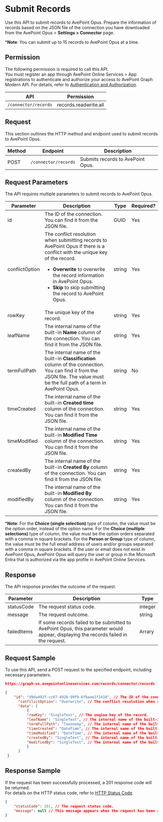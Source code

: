# Submit Records  

Use this API to submit records to AvePoint Opus. Prepare the information of records based on the JSON file of the connection you have downloaded from the AvePoint Opus > **Settings > Connector** page.

***Note**: You can submit up to 15 records to AvePoint Opus at a time.  

## Permission

The following permission is required to call this API.  
You must register an app through AvePoint Online Services > App registrations to authenticate and authorize your access to AvePoint Graph Modern API. For details, refer to [Authentication and Authorization](https://learn.avepoint.com/docs/Use-AvePoint-Graph-Modern-API.html#authentication-and-authorization).

| API    | Permission  |
|-------------------|---------------------|
| `/connector/records` |  records.readwrite.all |

## Request

This section outlines the HTTP method and endpoint used to submit records to AvePoint Opus.  

| Method | Endpoint | Description |
| --- | --- | --- |
| POST | `/connector/records` | Submits records to AvePoint Opus. |

## Request Parameters

The API requires multiple parameters to submit records to AvePoint Opus.  

|Parameter|Description | Type|Required?|
|---|---|---|---|
|id|The ID of the connection. You can find it from the JSON file. |GUID|Yes|
|conflictOption|The conflict resolution when submitting records to AvePoint Opus if there is a conflict with the unique key of the record.<ul><li> **Overwrite** to overwrite the record information in AvePoint Opus.</li><li> **Skip** to skip submitting the record to AvePoint Opus. </li></ul>|string|Yes|
|rowKey|The unique key of the record.|string|Yes|
|leafName|The internal name of the built-in **Name** column of the connection. You can find it from the JSON file.|string|Yes|
|termFullPath|The internal name of the built-in **Classification**  column of the connection. You can find it from the JSON file. The value must be the full path of a term in AvePoint Opus.|string|No|
|timeCreated| The internal name of the built-in **Created time** column of the connection. You can find it from the JSON file.|string |Yes|  
|timeModified|The internal name of the built-in **Modified Time** column of the connection. You can find it from the JSON file.|string|Yes|
|createdBy|The internal name of the built-in **Created By** column of the connection. You can find it from the JSON file.|string|Yes|
|modifiedBy|The internal name of the built-in **Modified By** column of the connection. You can find it from the JSON file.|string|Yes|

***Note**: For the **Choice (single selection)** type of column, the value must be the option order, instead of the option name. For the **Choice (multiple selections)** type of column, the value must be the option orders separated with a comma in square brackets. For the **Person or Group** type of column, the value must be the full email address of users and/or groups separated with a comma in square brackets. If the user or email does not exist in AvePoint Opus, AvePoint Opus will query the user or group in the Microsoft Entra that is authorized via the app profile in AvePoint Online Services.

## Response

The API response provides the outcome of the request. 

| Parameter           | Description                                                           | Type   | 
|--------------------|-----------------------------------------------------------------------|--------| 
| statusCode      | The request status code.                 | integer    | 
| message             | The request outcome.              | string  | 
| failedItems     | If some records failed to be submitted to AvePoint Opus, this parameter would appear, displaying the records failed in the request. | Arrary|

## Request Sample

To use this API, send a POST request to the specified endpoint, including necessary parameters. 

```json
https://graph-us.avepointonlineservices.com/records/connector/records
```
```json
{  
    "id": "d9da492f-cc67-4920-99f9-6fbaae1f1410", // The ID of the connection.
      "confilictOption": "Overwrite", // The conflict resolution when submitting records to AvePoint Opus if there is a conflict with the unique key of the record. Overwrite is to overwrite the record information in AvePoint Opus.
      "data": [
          {
          "rowKey": "SingleText", // The unqiue key of the record.
          "leafName": "SingleText", // The internal name of the built-in Name column of the connection.
          "termFullPath": "Taxonomy", // The internal name of the built-in Classification column of the connection. The value must be the full path of a term in AvePoint Opus.
          "timeCreated": "DateTime", // The internal name of the built-in Created time column of the connection. 
          "timeModified": "DateTime", // The internal name of the built-in Modified time column of the connection.
          "createdBy": "SingleText", // The internal name of the built-in Created by column of the connection.
          "modifiedBy": "SingleText", // The internal name of the built-in Modified by column of the connection.
          }
      ]
 }
```

## Response Sample

If the request has been successfully processed, a 201 response code will be returned.</br>
For details on the HTTP status code, refer to [HTTP Status Code](/docs/Use%20AvePoint%20Graph%20Modern%20API.md/#http-status-code).  

```json
{
    "statusCode": 201, // The request status code.
    "message": null // This message appears when the request has been successfully processed.
}
```

<!-- ### Responses

If successful, this method returns a 200 OK response code and a collection of  jobs in the response body.

## References

### #/components/schemas/Dynamics365.Enums.BackupRestoreType

The `BackupRestoreType` component is an enumeration used to define different types of backup and restore options within Cloud Backup for Dynamics 365. It employs an integer type for representation.  

```ts
{
  "enum": [
    0,
    1,
    2,
    4,
    8,
    16
  ],
  "type": "integer",
  "format": "int32"
}
```

### #/components/schemas/Dynamics365.Model.PageModel

The `PageModel` component specifies pagination details used within Cloud Backup for Dynamics 365 models. It helps manage how data is presented in a paginated format.  

```ts
{
  //Indicates the current page number.
  currentPage?: integer
  //Indicates the number of items per page.
  pageSize?: integer
}
```

### #/components/schemas/Dynamics365.Model.Request.JobFilterModel

The `JobFilterModel` is a request schema designated for filtering job-related data from Cloud Backup for Dynamics 365. It allows users to set various criteria to refine their search and retrieval of job information.  

```ts
{
  //Contains pagination details with `currentPage` and `pageSize`.
  pageInfo: {
    currentPage?: integer
    pageSize?: integer
  }
  //Specifies the job type.
  type?: enum[0, 1, 2, 4, 8, 16]
  //Specifies the start time and end time for the time range.
  startTime?: string
  endTime?: string
  //Specifies the job status.
  status?: integer
  //Specifies organization ID for filtering by organizations.
  organizationId?: string
  //Specifies the object type.
  objectType?: integer
}
``` -->

